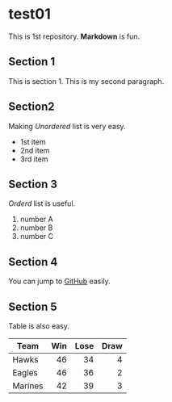 # test01
 
This is 1st repository.
**Markdown** is fun.

## Section 1
This is section 1.
This is my second paragraph.

## Section2
Making *Unordered* list is very easy.

- 1st item
- 2nd item
- 3rd item

## Section 3
*Orderd* list is useful.

1. number A
1. number B
1. number C

## Section 4

You can jump to [GitHub](https://github.com) easily.

## Section 5

Table is also easy.

|Team   | Win | Lose | Draw |
|-------|----:|-----:|-----:|
|Hawks  |   46|    34|     4|
|Eagles |   46|    36|     2|
|Marines|   42|    39|     3|
